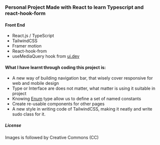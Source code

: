 ### Personal Project Made with React to learn Typescript and react-hook-form

#### Front End
* React.js / TypeScript
* TailwindCSS
* Framer motion
* React-hook-from
* useMediaQuery hook from [ui.dev](https://usehooks.com/usemediaquery
)


#### What I have learnt through coding this project is: 
* A new way of building navigation bar, that wisely cover responsive for web and mobile design
* Type or Interface are does not matter, what matter is using it suitable in project
* Knowing [Enum](https://www.typescriptlang.org/docs/handbook/enums.html
) type allow us to define a set of named constants 
* Create re-usable components for other pages
* A new style in writing code of TailwindCSS, making it neatly and write sudo class for it.

##### License
Images is followed by Creative Commons (CC)
